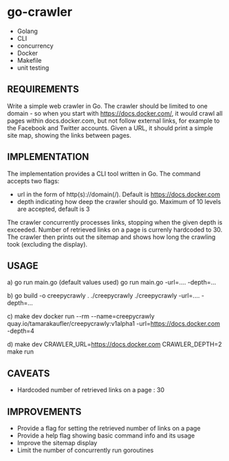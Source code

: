 # go-crawler

 - Golang
 - CLI
 - concurrency
 - Docker
 - Makefile
 - unit testing

## REQUIREMENTS

Write a simple web crawler in Go. The crawler should be limited to one domain - so when you start with https://docs.docker.com/, it would crawl all pages within docs.docker.com, but not follow external links, for example to the Facebook and Twitter accounts. Given a URL, it should print a simple site map, showing the links between pages.

## IMPLEMENTATION

The implementation provides a CLI tool written in Go. The command accepts two flags:
  - url      in the form of http(s)://domain(/). Default is https://docs.docker.com
  - depth    indicating how deep the crawler should go. Maximum of 10 levels are accepted, default is 3

The crawler concurrently processes links, stopping when the given depth is exceeded. Number of retrieved links on a page is currenly hardcoded to 30. The crawler then prints
out the sitemap and shows how long the crawling took (excluding the display). 

## USAGE

a)
go run main.go (default values used)
go run main.go -url=.... -depth=...

b)
go build -o creepycrawly .
./creepycrawly
./creepycrawly  -url=.... -depth=...

c)
make dev
docker run --rm --name=creepycrawly quay.io/tamarakaufler/creepycrawly:v1alpha1  -url=https://docs.docker.com -depth=4

d)
make dev
CRAWLER_URL=https://docs.docker.com CRAWLER_DEPTH=2 make run

## CAVEATS

- Hardcoded number of retrieved links on a page : 30

## IMPROVEMENTS

- Provide a flag for setting the retrieved number of links on a page
- Provide a help flag showing basic command info and its usage
- Improve the sitemap display
- Limit the number of concurrently run goroutines
